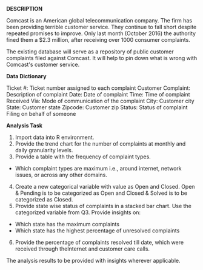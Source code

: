 **DESCRIPTION**

Comcast is an American global telecommunication company. The firm has been providing terrible customer service. They continue to fall short despite repeated promises to improve. Only last month (October 2016) the authority fined them a $2.3 million, after receiving over 1000 consumer complaints.

The existing database will serve as a repository of public customer complaints filed against Comcast.
It will help to pin down what is wrong with Comcast's customer service.

**Data Dictionary**

Ticket #: Ticket number assigned to each complaint
Customer Complaint: Description of complaint
Date: Date of complaint
Time: Time of complaint
Received Via: Mode of communication of the complaint
City: Customer city
State: Customer state
Zipcode: Customer zip
Status: Status of complaint
Filing on behalf of someone

**Analysis Task**

1. Import data into R environment.
2. Provide the trend chart for the number of complaints at monthly and daily granularity levels.
3. Provide a table with the frequency of complaint types.
- Which complaint types are maximum i.e., around internet, network issues, or across any other domains.
4. Create a new categorical variable with value as Open and Closed. Open & Pending is to be categorized as Open and Closed & Solved is to be categorized as Closed.
5. Provide state wise status of complaints in a stacked bar chart. Use the categorized variable from Q3. Provide insights on:
- Which state has the maximum complaints
- Which state has the highest percentage of unresolved complaints
6. Provide the percentage of complaints resolved till date, which were received through theInternet and customer care calls.

The analysis results to be provided with insights wherever applicable.
